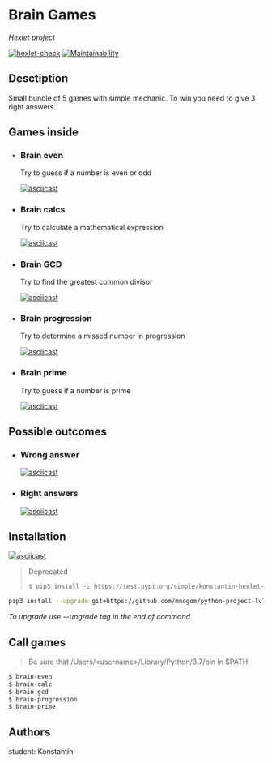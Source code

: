 # Brain Games
_Hexlet project_

[![hexlet-check](https://github.com/mnogom/python-project-lvl1/workflows/hexlet-check/badge.svg?branch=main)](https://github.com/mnogom/python-project-lvl1/actions?query=workflow%3Ahexlet-check)
[![Maintainability](https://api.codeclimate.com/v1/badges/d12ce7f3ddc4afb5be10/maintainability)](https://codeclimate.com/github/mnogom/python-project-lvl1/maintainability)

## Desctiption
Small bundle of 5 games with simple mechanic. To win you need to give 3 right answers.

## Games inside
- ### Brain even
  Try to guess if a number is even or odd
  
  [![asciicast](https://asciinema.org/a/UtK5azv9cOnh6pVI5vQZA4kbm.svg)](https://asciinema.org/a/UtK5azv9cOnh6pVI5vQZA4kbm)
- ### Brain calcs
  Try to calculate a mathematical expression

  [![asciicast](https://asciinema.org/a/80Lz5C3UDZmS9sKiyI2jMRBso.svg)](https://asciinema.org/a/80Lz5C3UDZmS9sKiyI2jMRBso)
- ### Brain GCD
  Try to find the greatest common divisor

  [![asciicast](https://asciinema.org/a/J71P6TewwitX6rS8EU9hy78bi.svg)](https://asciinema.org/a/J71P6TewwitX6rS8EU9hy78bi)
- ### Brain progression
  Try to determine a missed number in progression

  [![asciicast](https://asciinema.org/a/ldesamLMIex2K9efcE1O4BWLQ.svg)](https://asciinema.org/a/ldesamLMIex2K9efcE1O4BWLQ)
- ### Brain prime
  Try to guess if a number is prime

  [![asciicast](https://asciinema.org/a/cyldEHh7qnYgnNOgjT6E3DJm0.svg)](https://asciinema.org/a/cyldEHh7qnYgnNOgjT6E3DJm0)


## Possible outcomes
- ### Wrong answer
  [![asciicast](https://asciinema.org/a/381521.svg)](https://asciinema.org/a/381521)
- ### Right answers
  [![asciicast](https://asciinema.org/a/381524.svg)](https://asciinema.org/a/381524)

## Installation
[![asciicast](https://asciinema.org/a/K64o88jsEzoo45eLJiesZQSA7.svg)](https://asciinema.org/a/K64o88jsEzoo45eLJiesZQSA7)
> Deprecated
> ```bash
> $ pip3 install -i https://test.pypi.org/simple/konstantin-hexlet-code
> ```

```bash
pip3 install --upgrade git+https://github.com/mnogom/python-project-lvl2.git
```
_To upgrade use --upgrade tag in the end of command_



## Call games
> Be sure that /Users/\<username>/Library/Python/3.7/bin in $PATH
```bash
$ brain-even
$ brain-calc
$ brain-gcd
$ brain-progression
$ brain-prime
```

## Authors
student: Konstantin
